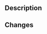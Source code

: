 ## Description

<!--Please describe the changes in your pull request in few words here. -->

## Changes

<!-- List the changes done to fix a bug or introduce a new feature.Please note both user-facing changes and changes to internal API's here -->

